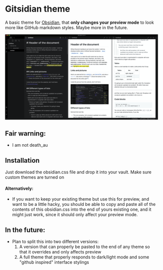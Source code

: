 # Gitsidian theme
A basic theme for [Obsidian](https://obsidian.md), that **only changes your preview mode** to look more like GitHub markdown styles. Maybe more in the future.

![showcase](showcase.png)

## Fair warning:
- I am not death_au

## Installation
Just download the obsidian.css file and drop it into your vault. Make sure custom themes are turned on

#### Alternatively:
- If you want to keep your existing theme but use this for preview, and want to be a little hacky, you should be able to copy and paste all of the contents of this obsidian.css into the end of yours existing one, and it might just work, since it should only affect your preview mode.

## In the future:
- Plan to split this into two different versions:
	1. A version that can properly be pasted to the end of any theme so that it overrides and only affects preview
	2. A full theme that properly responds to dark/light mode and some "github inspired" interface stylings
